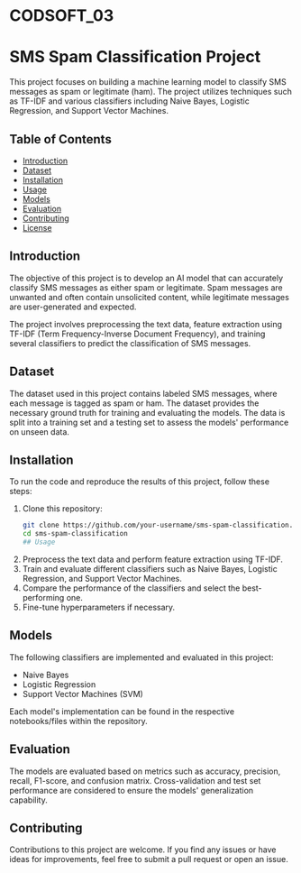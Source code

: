 # CODSOFT_03
# SMS Spam Classification Project

This project focuses on building a machine learning model to classify SMS messages as spam or legitimate (ham). The project utilizes techniques such as TF-IDF and various classifiers including Naive Bayes, Logistic Regression, and Support Vector Machines.

## Table of Contents
- [Introduction](#introduction)
- [Dataset](#dataset)
- [Installation](#installation)
- [Usage](#usage)
- [Models](#models)
- [Evaluation](#evaluation)
- [Contributing](#contributing)
- [License](#license)

## Introduction
The objective of this project is to develop an AI model that can accurately classify SMS messages as either spam or legitimate. Spam messages are unwanted and often contain unsolicited content, while legitimate messages are user-generated and expected.

The project involves preprocessing the text data, feature extraction using TF-IDF (Term Frequency-Inverse Document Frequency), and training several classifiers to predict the classification of SMS messages.

## Dataset
The dataset used in this project contains labeled SMS messages, where each message is tagged as spam or ham. The dataset provides the necessary ground truth for training and evaluating the models. The data is split into a training set and a testing set to assess the models' performance on unseen data.

## Installation
To run the code and reproduce the results of this project, follow these steps:

1. Clone this repository:
   ```bash
   git clone https://github.com/your-username/sms-spam-classification.git
   cd sms-spam-classification
   ## Usage
1. Preprocess the text data and perform feature extraction using TF-IDF.
2. Train and evaluate different classifiers such as Naive Bayes, Logistic Regression, and Support Vector Machines.
3. Compare the performance of the classifiers and select the best-performing one.
4. Fine-tune hyperparameters if necessary.

## Models
The following classifiers are implemented and evaluated in this project:

- Naive Bayes
- Logistic Regression
- Support Vector Machines (SVM)

Each model's implementation can be found in the respective notebooks/files within the repository.

## Evaluation
The models are evaluated based on metrics such as accuracy, precision, recall, F1-score, and confusion matrix. Cross-validation and test set performance are considered to ensure the models' generalization capability.

## Contributing
Contributions to this project are welcome. If you find any issues or have ideas for improvements, feel free to submit a pull request or open an issue.
